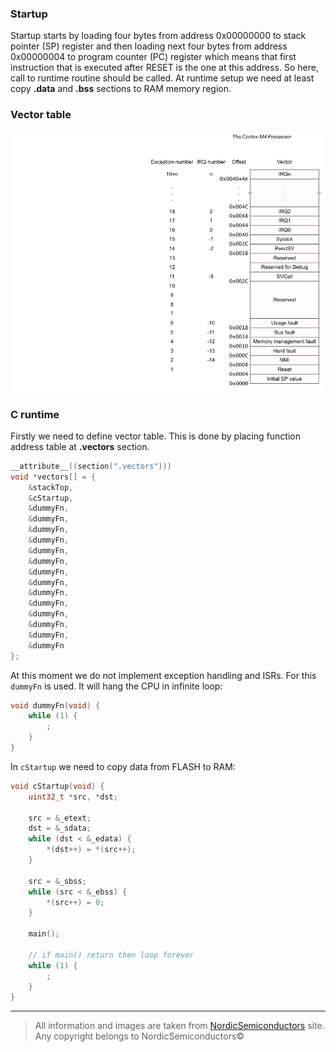 ### Startup
Startup starts by loading four bytes from address 0x00000000 to stack pointer (SP) register and
then loading next four bytes from address 0x00000004 to program counter (PC) register which
means that first instruction that is executed after RESET is the one at this address.
So here, call to runtime routine should be called. At runtime setup we need at least copy
**.data** and **.bss** sections to RAM memory region.

### Vector table
![vector table](images/cortexM4_vector_table.png)

### C runtime
Firstly we need to define vector table. This is done by placing function address table at **.vectors**
section.
```c
__attribute__((section(".vectors")))
void *vectors[] = {
	&stackTop,
	&cStartup,
	&dummyFn,
	&dummyFn,
	&dummyFn,
	&dummyFn,
	&dummyFn,
	&dummyFn,
	&dummyFn,
	&dummyFn,
	&dummyFn,
	&dummyFn,
	&dummyFn,
	&dummyFn,
	&dummyFn,
	&dummyFn
};
```
At this moment we do not implement exception handling and ISRs. For this `dummyFn` is used. It will
hang the CPU in infinite loop:
```c
void dummyFn(void) {
	while (1) {
		;
	}
}
```
In `cStartup` we need to copy data from FLASH to RAM:
```c
void cStartup(void) {
	uint32_t *src, *dst;

	src = &_etext;
	dst = &_sdata;
	while (dst < &_edata) {
		*(dst++) = *(src++);
	}

	src = &_sbss;
	while (src < &_ebss) {
		*(src++) = 0;
	}
	
	main();
	
	// if main() return then loop forever
	while (1) {
		;
	}
}
```

---

> All information and images are taken from [NordicSemiconductors](https://infocenter.nordicsemi.com) site.
> Any copyright belongs to NordicSemiconductors©
